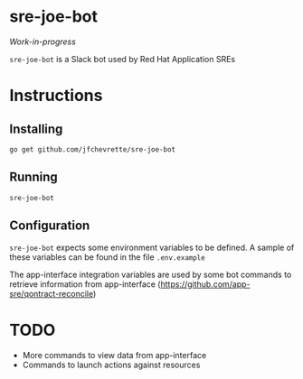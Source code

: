 # sre-joe-bot

*Work-in-progress*

`sre-joe-bot` is a Slack bot used by Red Hat Application SREs

# Instructions

## Installing

    go get github.com/jfchevrette/sre-joe-bot

## Running

    sre-joe-bot


## Configuration

`sre-joe-bot` expects some environment variables to be defined. A sample of these variables can be found in the file `.env.example`

The app-interface integration variables are used by some bot commands to retrieve information from app-interface (https://github.com/app-sre/qontract-reconcile)


# TODO
- More commands to view data from app-interface
- Commands to launch actions against resources
